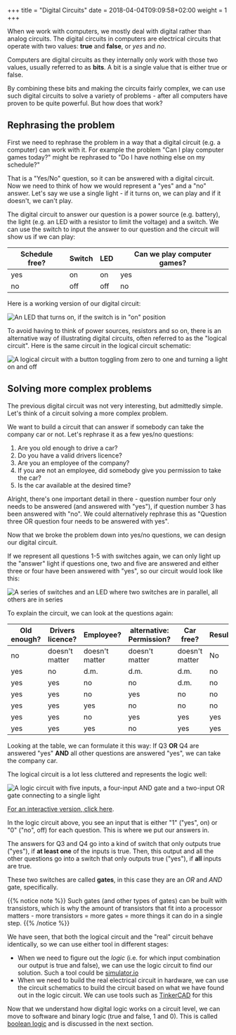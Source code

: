 +++
title = "Digital Circuits"
date =  2018-04-04T09:09:58+02:00
weight = 1
+++

When we work with computers, we mostly deal with digital rather than analog circuits.
The digital circuits in computers are electrical circuits that operate with two values:
**true** and **false**, or _yes_ and _no_.

Computers are digital circuits as they internally only work with those two values, usually referred to as **bits**.
A bit is a single value that is either true or false. 

By combining these bits and making the circuits fairly complex, we can use such digital circuits to solve a variety of problems - after all computers have proven to be quite powerful. But how does that work?

## Rephrasing the problem

First we need to rephrase the problem in a way that a digital circuit (e.g. a computer) can work with it.
For example the problem "Can I play computer games today?" might be rephrased to "Do I have nothing else on my schedule?"

That is a "Yes/No" question, so it can be answered with a digital circuit. Now we need to think of how we would represent a "yes" and a "no" answer.
Let's say we use a single light - if it turns on, we can play and if it doesn't, we can't play.

The digital circuit to answer our question is a power source (e.g. battery), the light (e.g. an LED with a resistor to limit the voltage) and a switch.
We can use the switch to input the answer to our question and the circuit will show us if we can play:

| Schedule free? | Switch | LED | Can we play computer games? |
| --- | --- | --- | --- |
| yes | on | on | yes |
| no | off | off | no |https://www.youtube.com/watch?v=feMwFuihX2o

Here is a working version of our digital circuit:

![An LED that turns on, if the switch is in "on" position](/img/content/foundations/Simple-Digital-Circuit-Simulation.gif?width=300px)

To avoid having to think of power sources, resistors and so on, there is an alternative way of illustrating digital circuits, often referred to as the "logical circuit".
Here is the same circuit in the logical circuit schematic:

![A logical circuit with a button toggling from zero to one and turning a light on and off](/img/content/foundations/Simple-Digital-Circuit-Logic.gif?width=300px)

## Solving more complex problems

The previous digital circuit was not very interesting, but admittedly simple. Let's think of a circuit solving a more complex problem.

We want to build a circuit that can answer if somebody can take the company car or not. Let's rephrase it as a few yes/no questions:

1. Are you old enough to drive a car?
2. Do you have a valid drivers licence?
3. Are you an employee of the company?
4. If you are not an employee, did somebody give you permission to take the car?
5. Is the car available at the desired time?

Alright, there's one important detail in there - question number four only needs to be answered (and answered with "yes"), if question number 3 has been answered with "no".
We could alternatively rephrase this as "Question three OR question four needs to be answered with yes".

Now that we broke the problem down into yes/no questions, we can design our digital circuit.

If we represent all questions 1-5 with switches again, we can only light up the "answer" light if questions one, two and five are answered and either three or four have been answered with "yes", so our circuit would look like this:

![A series of switches and an LED where two switches are in parallel, all others are in series](/img/content/foundations/Digital-Circuit-2-Simulation.gif?width=300px)

To explain the circuit, we can look at the questions again:

Old enough? | Drivers licence? | Employee? | alternative: Permission? | Car free? | Result |
| ----------| ---------------- | --------- | ------------------------ | --------- | ------ |
| no | doesn't matter | doesn't matter | doesn't matter |  doesn't matter | No |
| yes | no | d.m. | d.m. | d.m. | no | 
| yes | yes | no | no | d.m. | no | 
| yes | yes | no | yes | no | no | 
| yes | yes | yes | no | no | no | 
| yes | yes | no | yes | yes | yes | 
| yes | yes | yes | no | yes | yes | 

Looking at the table, we can formulate it this way: If Q3 **OR** Q4 are answered "yes" **AND** all other questions are answered "yes", we can take the company car.

The logical circuit is a lot less cluttered and represents the logic well:

![A logic circuit with five inputs, a four-input AND gate and a two-input OR gate connecting to a single light](/img/content/foundations/Digital-Circuit-2-Logic.gif?width=300px)

[For an interactive version, click here](https://simulator.io/board/zpiq7E0S3K/1).

In the logic circuit above, you see an input that is either "1" ("yes", on) or "0" ("no", off) for each question. This is where we put our answers in.

The answers for Q3 and Q4 go into a kind of switch that only outputs true ("yes"), if **at least one** of the inputs is true. Then, this output and all the other questions go into a switch that only outputs true ("yes"), if **all** inputs are true.

These two switches are called **gates**, in this case they are an _OR_ and _AND_ gate, specifically.

{{% notice note %}}
Such gates (and other types of gates) can be built with transistors, which is why the amount of transistors that fit into a processor matters - more transistors = more gates = more things it can do in a single step.
{{% /notice %}}

We have seen, that both the logical circuit and the "real" circuit behave identically, so we can use either tool in different stages:

* When we need to figure out the _logic_ (i.e. for which input combination our output is true and false), we can use the logic circuit to find our solution. Such a tool could be [simulator.io](https://simulator.io)
* When we need to build the real electrical circuit in hardware, we can use the circuit schematics to build the circuit based on what we have found out in the logic circuit. We can use tools such as [TinkerCAD](https://tinkercad.com) for this

Now that we understand how digital logic works on a circuit level, we can move to software and binary logic (true and false, 1 and 0). This is called [boolean logic](../boolean-logic/) and is discussed in the next section.
